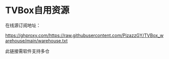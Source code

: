 # TVBox自用资源

在线源订阅地址：

https://ghproxy.com/https://raw.githubusercontent.com/PizazzGY/TVBox_warehouse/main/warehouse.txt

此链接需软件支持多仓
